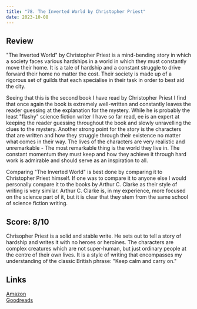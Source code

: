 ```yaml
---
title: "78. The Inverted World by Christopher Priest"
date: 2023-10-08
---
```

## Review
"The Inverted World" by Christopher Priest is a mind-bending story in which a society faces various hardships in a world in which they must constantly move their home. It is a tale of hardship and a constant struggle to drive forward their home no matter the cost. Their society is made up of a rigorous set of guilds that each specialise in their task in order to best aid the city.

Seeing that this is the second book I have read by Christopher Priest I find that once again the book is extremely well-written and constantly leaves the reader guessing at the explanation for the mystery. While he is probably the least "flashy" science fiction writer I have so far read, ee is an expert at keeping the reader guessing throughout the book and slowly unravelling the clues to the mystery. Another strong point for the story is the characters that are written and how they struggle through their existence no matter what comes in their way. The lives of the characters are very realistic and unremarkable - The most remarkable thing is the world they live in. The constant momentum they must keep and how they achieve it through hard work is admirable and should serve as an inspiration to all.

Comparing "The Inverted World" is best done by comparing it to Christopher Priest himself. If one was to compare it to anyone else I would personally compare it to the books by Arthur C. Clarke as their style of writing is very similar. Arthur C. Clarke is, in my experience, more focused on the science part of it, but it is clear that they stem from the same school of science fiction writing.

## Score: 8/10
Chrisopher Priest is a solid and stable write. He sets out to tell a story of hardship and writes it with no heroes or heroines. The characters are complex creatures which are not super-human, but just ordinary people at the centre of their own lives. It is a style of writing that encompasses my understanding of the classic British phrase: "Keep calm and carry on." 
## Links
[Amazon](https://www.amazon.com/s?k=inverted+world+by+christopher+priest&crid=2A7ZQJUP1J4AV&sprefix=The+inverted+world+by+C%2Caps%2C156&linkCode=ll2&tag=phorys-20&linkId=f005c7c516465c6a03a77dd61b7b3144&language=en_US&ref_=as_li_ss_tl)<br>
[Goodreads](https://www.goodreads.com/en/book/show/142181)